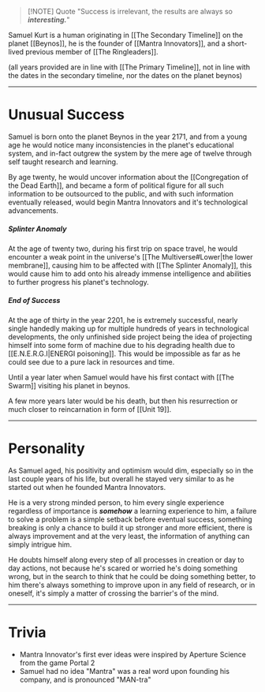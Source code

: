 
> [!NOTE] Quote
> "Success is irrelevant, the results are always so ***interesting.***"

Samuel Kurt is a human originating in [[The Secondary Timeline]] on the planet [[Beynos]], he is the founder of [[Mantra Innovators]], and a short-lived previous member of [[The Ringleaders]].

(all years provided are in line with [[The Primary Timeline]], not in line with the dates in the secondary timeline, nor the dates on the planet beynos)

---

# Unusual Success

Samuel is born onto the planet Beynos in the year 2171, and from a young age he would notice many inconsistencies in the planet's educational system, and in-fact outgrew the system by the mere age of twelve through self taught research and learning.

By age twenty, he would uncover information about the [[Congregation of the Dead Earth]], and became a form of political figure for all such information to be outsourced to the public, and with such information eventually released, would begin Mantra Innovators and it's technological advancements.

##### Splinter Anomaly
At the age of twenty two, during his first trip on space travel, he would encounter a weak point in the universe's [[The Multiverse#Lower|the lower membrane]], causing him to be affected with [[The Splinter Anomaly]], this would cause him to add onto his already immense intelligence and abilities to further progress his planet's technology.

##### End of Success
At the age of thirty in the year 2201, he is extremely successful, nearly single handedly making up for multiple hundreds of years in technological developments, the only unfinished side project being the idea of projecting himself into some form of machine due to his degrading health due to [[E.N.E.R.G.I|ENERGI poisoning]]. This would be impossible as far as he could see due to a pure lack in resources and time.

Until a year later when Samuel would have his first contact with [[The Swarm]] visiting his planet in beynos.

A few more years later would be his death, but then his resurrection or much closer to reincarnation in form of [[Unit 19]].

---
# Personality

As Samuel aged, his positivity and optimism would dim, especially so in the last couple years of his life, but overall he stayed very similar to as he started out when he founded Mantra Innovators.

He is a very strong minded person, to him every single experience regardless of importance is ***somehow*** a learning experience to him, a failure to solve a problem is a simple setback before eventual success, something breaking is only a chance to build it up stronger and more efficient, there is always improvement and at the very least, the information of anything can simply intrigue him.

He doubts himself along every step of all processes in creation or day to day actions, not because he's scared or worried he's doing something wrong, but in the search to think that he could be doing something better, to him there's always something to improve upon in any field of research, or in oneself, it's simply a matter of crossing the barrier's of the mind.

---

# Trivia
* Mantra Innovator's first ever ideas were inspired by Aperture Science from the game Portal 2
* Samuel had no idea "Mantra" was a real word upon founding his company, and is pronounced "MAN-tra"